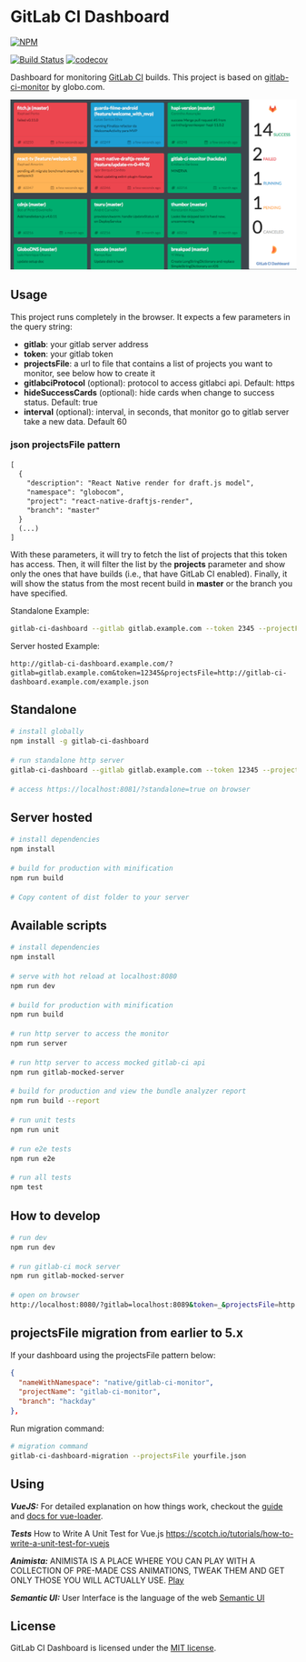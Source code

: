 # GitLab CI Dashboard

[![NPM](https://nodei.co/npm/gitlab-ci-dashboard.png)](https://npmjs.org/package/gitlab-ci-dashboard)

[![Build Status](https://travis-ci.org/emilianoeloi/gitlab-ci-dashboard.svg?branch=v3.7.0)](https://travis-ci.org/emilianoeloi/gitlab-ci-dashboard) [![codecov](https://codecov.io/gh/emilianoeloi/gitlab-ci-dashboard/branch/master/graph/badge.svg)](https://codecov.io/gh/emilianoeloi/gitlab-ci-dashboard)

Dashboard for monitoring [GitLab CI][gitlab-ci] builds. This project is based on [gitlab-ci-monitor](https://github.com/globocom/gitlab-ci-monitor) by globo.com.


[gitlab-ci]: https://about.gitlab.com/gitlab-ci/


![Example][example]

[example]: gitlab-ci-dashboard-example.png


## Usage

This project runs completely in the browser. It expects a few parameters
in the query string:

- **gitlab**: your gitlab server address
- **token**: your gitlab token
- **projectsFile**: a url to file that contains a list of projects you want to monitor, see below how to create it
- **gitlabciProtocol** (optional): protocol to access gitlabci api. Default: https
- **hideSuccessCards** (optional): hide cards when change to success status. Default: true
- **interval** (optional): interval, in seconds, that monitor go to gitlab server take a new data. Default 60

### json projectsFile pattern

```
[
  {
    "description": "React Native render for draft.js model",
    "namespace": "globocom",
    "project": "react-native-draftjs-render",
    "branch": "master"
  }
  (...)
]
```

With these parameters, it will try to fetch the list of projects that this
token has access. Then, it will filter the list by the **projects** parameter
and show only the ones that have builds (i.e., that have GitLab CI enabled).
Finally, it will show the status from the most recent build in **master**
or the branch you have specified.

Standalone Example:
```bash
gitlab-ci-dashboard --gitlab gitlab.example.com --token 2345 --projectFiles ./example.json 
```

Server hosted Example:

```
http://gitlab-ci-dashboard.example.com/?gitlab=gitlab.example.com&token=12345&projectsFile=http://gitlab-ci-dashboard.example.com/example.json
```

## Standalone

``` bash
# install globally
npm install -g gitlab-ci-dashboard

# run standalone http server
gitlab-ci-dashboard --gitlab gitlab.example.com --token 12345 --projectFiles ./file.json 

# access https://localhost:8081/?standalone=true on browser

```

## Server hosted

``` bash
# install dependencies
npm install

# build for production with minification
npm run build

# Copy content of dist folder to your server
```

## Available scripts

``` bash
# install dependencies
npm install

# serve with hot reload at localhost:8080
npm run dev

# build for production with minification
npm run build

# run http server to access the monitor
npm run server

# run http server to access mocked gitlab-ci api
npm run gitlab-mocked-server

# build for production and view the bundle analyzer report
npm run build --report

# run unit tests
npm run unit

# run e2e tests
npm run e2e

# run all tests
npm test
```

## How to develop

```bash
# run dev
npm run dev

# run gitlab-ci mock server
npm run gitlab-mocked-server

# open on browser
http://localhost:8080/?gitlab=localhost:8089&token=_&projectsFile=http://localhost:8080/static/file.json&gitlabciProtocol=http&interval=5

``` 

## projectsFile migration from earlier to 5.x

If your dashboard using the projectsFile pattern below:

```json
{
  "nameWithNamespace": "native/gitlab-ci-monitor",
  "projectName": "gitlab-ci-monitor",
  "branch": "hackday"
},
```

Run migration command:

```bash
# migration command
gitlab-ci-dashboard-migration --projectsFile yourfile.json
```

## Using 

***VueJS:*** For detailed explanation on how things work, checkout the [guide](http://vuejs-templates.github.io/webpack/) and [docs for vue-loader](http://vuejs.github.io/vue-loader).

***Tests*** How to Write A Unit Test for Vue.js 
https://scotch.io/tutorials/how-to-write-a-unit-test-for-vuejs

***Animista:*** ANIMISTA IS A PLACE WHERE YOU CAN PLAY WITH A COLLECTION OF PRE-MADE CSS ANIMATIONS, TWEAK THEM AND GET ONLY THOSE YOU WILL ACTUALLY USE.
[Play](http://animista.net/about)

***Semantic UI:*** User Interface is the language of the web [Semantic UI](https://semantic-ui.com/)
## License

GitLab CI Dashboard is licensed under the [MIT license](LICENSE).
